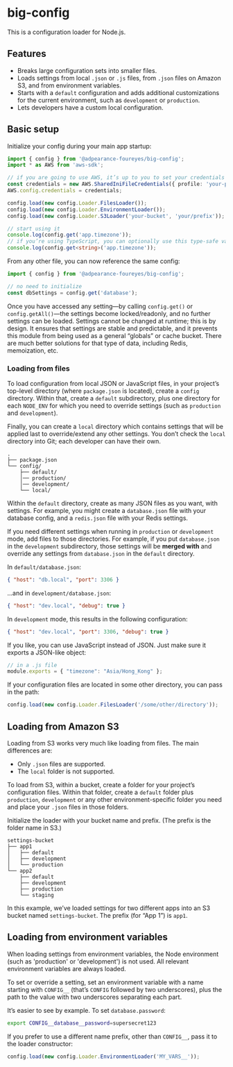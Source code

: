 # big-config

This is a configuration loader for Node.js.

## Features

* Breaks large configuration sets into smaller files.
* Loads settings from local `.json` or `.js` files, from `.json` files on Amazon S3, and from environment variables.
* Starts with a `default` configuration and adds additional customizations for the current environment, such as `development` or `production`.
* Lets developers have a custom local configuration.

## Basic setup

Initialize your config during your main app startup:

```typescript
import { config } from '@adpearance-foureyes/big-config';
import * as AWS from 'aws-sdk';

// if you are going to use AWS, it’s up to you to set your credentials first
const credentials = new AWS.SharedIniFileCredentials({ profile: 'your-profile' });
AWS.config.credentials = credentials;

config.load(new config.Loader.FilesLoader());
config.load(new config.Loader.EnvironmentLoader());
config.load(new config.Loader.S3Loader('your-bucket', 'your/prefix'));

// start using it
console.log(config.get('app.timezone'));
// if you’re using TypeScript, you can optionally use this type-safe variant:
console.log(config.get<string>('app.timezone'));
```

From any other file, you can now reference the same config:

```javascript
import { config } from '@adpearance-foureyes/big-config';

// no need to initialize
const dbSettings = config.get('database');
```

Once you have accessed any setting—by calling `config.get()` or `config.getAll()`—the settings become locked/readonly, and no further settings can be loaded. Settings cannot be changed at runtime; this is by design. It ensures that settings are stable and predictable, and it prevents this module from being used as a general “globals” or cache bucket. There are much better solutions for that type of data, including Redis, memoization, etc.

### Loading from files

To load configuration from local JSON or JavaScript files, in your project’s top-level directory (where `package.json` is located), create a `config` directory. Within that, create a `default` subdirectory, plus one directory for each `NODE_ENV` for which you need to override settings (such as `production` and `development`).

Finally, you can create a `local` directory which contains settings that will be applied last to override/extend any other settings. You don’t check the `local` directory into Git; each developer can have their own.

```
.
├── package.json
└── config/
    ├── default/
    │── production/
    │── development/
    └── local/
```

Within the `default` directory, create as many JSON files as you want, with settings. For example, you might create a `database.json` file with your database config, and a `redis.json` file with your Redis settings.

If you need different settings when running in `production` or `development` mode, add files to those directories. For example, if you put `database.json` in the `development` subdirectory, those settings will be **merged with** and override any settings from `database.json` in the `default` directory.

In `default/database.json`:

```json
{ "host": "db.local", "port": 3306 }
```

…and in `development/database.json`:

```json
{ "host": "dev.local", "debug": true }
```

In `development` mode, this results in the following configuration:

```json
{ "host": "dev.local", "port": 3306, "debug": true }
```

If you like, you can use JavaScript instead of JSON. Just make sure it exports a
JSON-like object:

```javascript
// in a .js file
module.exports = { "timezone": "Asia/Hong_Kong" };
```

If your configuration files are located in some other directory, you can pass in the path:

```javascript
config.load(new config.Loader.FilesLoader('/some/other/directory'));
```

## Loading from Amazon S3

Loading from S3 works very much like loading from files. The main differences are:

* Only `.json` files are supported.
* The `local` folder is not supported.

To load from S3, within a bucket, create a folder for your project’s configuration files. Within that folder, create a `default` folder plus `production`, `development` or any other environment-specific folder you need and place your `.json` files in those folders.

Initialize the loader with your bucket name and prefix. (The prefix is the folder name in S3.)

```
settings-bucket
├── app1
│   ├── default
│   ├── development
│   └── production
└── app2
    ├── default
    ├── development
    ├── production
    └── staging
```

In this example, we’ve loaded settings for two different apps into an S3 bucket named `settings-bucket`. The prefix (for “App 1”) is `app1`.

## Loading from environment variables

When loading settings from environment variables, the Node environment (such as 'production' or 'development') is not used. All relevant environment variables are always loaded.

To set or override a setting, set an environment variable with a name starting with `CONFIG__` (that’s `CONFIG` followed by two underscores), plus the path to the value with two underscores separating each part.

It’s easier to see by example. To set `database.password`:

```bash
export CONFIG__database__password=supersecret123
```

If you prefer to use a different name prefix, other than `CONFIG__`, pass it to the loader constructor:

```javascript
config.load(new config.Loader.EnvironmentLoader('MY_VARS__'));
```